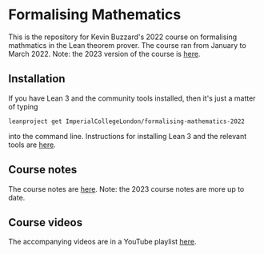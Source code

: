 # Formalising Mathematics

This is the repository for Kevin Buzzard's 2022 course on formalising mathmatics in the Lean theorem prover. The course ran from January to March 2022. Note: the 2023 version of the course is [here](https://github.com/ImperialCollegeLondon/formalising-mathematics-2023).

## Installation

If you have Lean 3 and the community tools installed, then it's just a matter of typing

```
leanproject get ImperialCollegeLondon/formalising-mathematics-2022
```

into the command line. Instructions for installing Lean 3 and the relevant tools are [here](https://leanprover-community.github.io/get_started.html).

## Course notes

The course notes are [here](https://www.ma.imperial.ac.uk/~buzzard/xena/formalising-mathematics-2022/). Note: the 2023 course notes are more up to date.

## Course videos

The accompanying videos are in a YouTube playlist [here](https://www.youtube.com/watch?v=3XaL0tjnWSk&list=PLVZep5wTamMmRPvCLO4WVpCwkTi1F6OyF).
